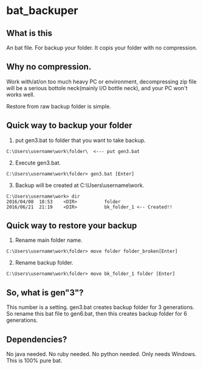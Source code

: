 # bat_backuper

## What is this


An bat file. For backup your folder.
It copis your folder with no compression.

## Why no compression.

Work with/at/on too much heavy PC or environment, 
decompressing zip file will be a serious bottole neck(mainly I/O bottle neck), and your PC won't works well.

Restore from raw backup folder is simple. 


## Quick way to backup your folder

1. put gen3.bat to folder that you want to take backup.
  ```
  C:\Users\username\work\folder\  <--- put gen3.bat 
  ```

2. Execute gen3.bat.
  ```
  C:\Users\username\work\folder> gen3.bat [Enter]
  ```

3. Backup will be created at C:\Users\username\work.
  ```
  C:\Users\username\work> dir
  2016/04/08  18:53    <DIR>          folder
  2016/06/21  21:19    <DIR>          bk_folder_1 <-- Created!!
  ```

## Quick way to restore your backup

1. Rename main folder name.
  ```
  C:\Users\username\work\folder> move folder folder_broken[Enter]
  ```

2. Rename backup folder.
  ```
  C:\Users\username\work\folder> move bk_folder_1 folder [Enter]
  ```

## So, what is gen"3"?

This number is a setting.
gen3.bat creates backup folder for 3 generations.
So rename this bat file to gen6.bat, then this creates backup folder for 6 generations.


## Dependencies?
No java needed. No ruby needed. No python needed.
Only needs Windows. This is 100% pure bat.



